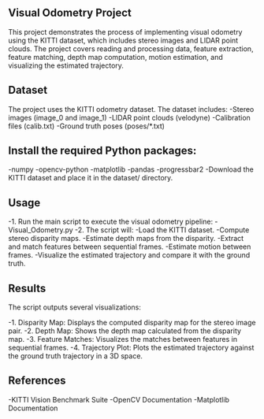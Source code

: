 ## Visual Odometry Project
This project demonstrates the process of implementing visual odometry using the KITTI dataset, which includes stereo images and LIDAR point clouds. The project covers reading and processing data, feature extraction, feature matching, depth map computation, motion estimation, and visualizing the estimated trajectory.


## Dataset
The project uses the KITTI odometry dataset. The dataset includes:
-Stereo images (image_0 and image_1)
-LIDAR point clouds (velodyne)
-Calibration files (calib.txt)
-Ground truth poses (poses/*.txt)

## Install the required Python packages:
-numpy
-opencv-python
-matplotlib
-pandas
-progressbar2
-Download the KITTI dataset and place it in the dataset/ directory.

## Usage
-1. Run the main script to execute the visual odometry pipeline:
    -Visual_Odometry.py
-2. The script will:
    -Load the KITTI dataset.
    -Compute stereo disparity maps.
    -Estimate depth maps from the disparity.
    -Extract and match features between sequential frames.
    -Estimate motion between frames.
    -Visualize the estimated trajectory and compare it with the ground truth.

## Results
The script outputs several visualizations:

-1. Disparity Map: Displays the computed disparity map for the stereo image pair.
-2. Depth Map: Shows the depth map calculated from the disparity map.
-3. Feature Matches: Visualizes the matches between features in sequential frames.
-4. Trajectory Plot: Plots the estimated trajectory against the ground truth trajectory in a 3D space.

## References
-KITTI Vision Benchmark Suite
-OpenCV Documentation
-Matplotlib Documentation
